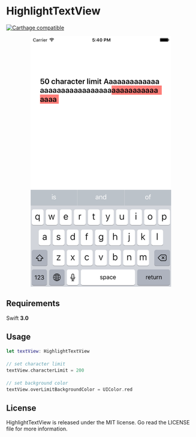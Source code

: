 # HighlightTextView

[![Carthage compatible](https://img.shields.io/badge/Carthage-compatible-4BC51D.svg?style=flat)](https://github.com/Carthage/Carthage)

<p align="center">
  <img src="HighlightTextView.png" width=375>
</p>

## Requirements

Swift **3.0**

## Usage
```swift
let textView: HighlightTextView

// set character limit
textView.characterLimit = 200

// set background color
textView.overLimitBackgroundColor = UIColor.red
```

## License
HighlightTextView is released under the MIT license. Go read the LICENSE file for more information.
